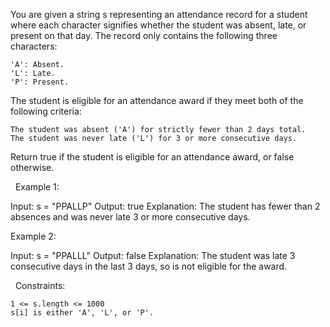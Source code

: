 You are given a string s representing an attendance record for a student where each character signifies whether the student was absent, late, or present on that day. The record only contains the following three characters:


	'A': Absent.
	'L': Late.
	'P': Present.


The student is eligible for an attendance award if they meet both of the following criteria:


	The student was absent ('A') for strictly fewer than 2 days total.
	The student was never late ('L') for 3 or more consecutive days.


Return true if the student is eligible for an attendance award, or false otherwise.

 
Example 1:

Input: s = "PPALLP"
Output: true
Explanation: The student has fewer than 2 absences and was never late 3 or more consecutive days.


Example 2:

Input: s = "PPALLL"
Output: false
Explanation: The student was late 3 consecutive days in the last 3 days, so is not eligible for the award.


 
Constraints:


	1 <= s.length <= 1000
	s[i] is either 'A', 'L', or 'P'.

